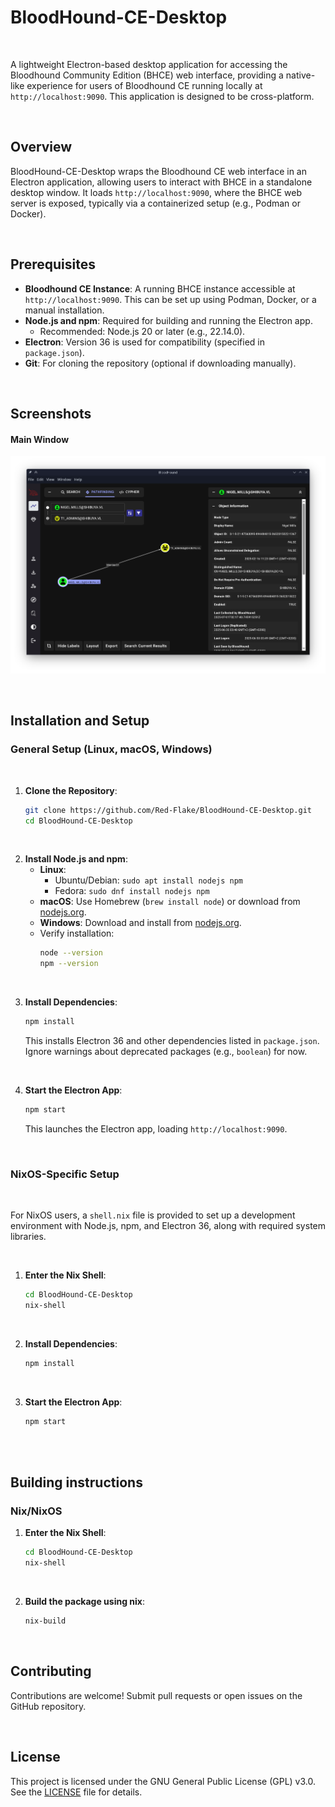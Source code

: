 # BloodHound-CE-Desktop

<br>

A lightweight Electron-based desktop application for accessing the Bloodhound Community Edition (BHCE) web interface, providing a native-like experience for users of Bloodhound CE running locally at `http://localhost:9090`. This application is designed to be cross-platform.

<br>

## Overview

BloodHound-CE-Desktop wraps the Bloodhound CE web interface in an Electron application, allowing users to interact with BHCE in a standalone desktop window. It loads `http://localhost:9090`, where the BHCE web server is exposed, typically via a containerized setup (e.g., Podman or Docker).

<br>

## Prerequisites

- **Bloodhound CE Instance**: A running BHCE instance accessible at `http://localhost:9090`. This can be set up using Podman, Docker, or a manual installation.
- **Node.js and npm**: Required for building and running the Electron app.
  - Recommended: Node.js 20 or later (e.g., 22.14.0).
- **Electron**: Version 36 is used for compatibility (specified in `package.json`).
- **Git**: For cloning the repository (optional if downloading manually).

<br>

## Screenshots

#### Main Window
![MainWindow](assets/screenshots/demo.png)

<br>

## Installation and Setup

### General Setup (Linux, macOS, Windows)

<br>

1. **Clone the Repository**:
   ```bash
   git clone https://github.com/Red-Flake/BloodHound-CE-Desktop.git
   cd BloodHound-CE-Desktop
   ```

<br>

2. **Install Node.js and npm**:
   - **Linux**:
     - Ubuntu/Debian: `sudo apt install nodejs npm`
     - Fedora: `sudo dnf install nodejs npm`
   - **macOS**: Use Homebrew (`brew install node`) or download from [nodejs.org](https://nodejs.org).
   - **Windows**: Download and install from [nodejs.org](https://nodejs.org).
   - Verify installation:
     ```bash
     node --version
     npm --version
     ```

<br>

3. **Install Dependencies**:
   ```bash
   npm install
   ```
   This installs Electron 36 and other dependencies listed in `package.json`. Ignore warnings about deprecated packages (e.g., `boolean`) for now.

<br>

4. **Start the Electron App**:
   ```bash
   npm start
   ```
   This launches the Electron app, loading `http://localhost:9090`.

<br>

### NixOS-Specific Setup

<br>

For NixOS users, a `shell.nix` file is provided to set up a development environment with Node.js, npm, and Electron 36, along with required system libraries.

<br>

1. **Enter the Nix Shell**:
   ```bash
   cd BloodHound-CE-Desktop
   nix-shell
   ```

<br>

2. **Install Dependencies**:
   ```bash
   npm install
   ```

<br>

3. **Start the Electron App**:
   ```bash
   npm start
   ```

<br>

<br>

## Building instructions

### Nix/NixOS

1. **Enter the Nix Shell**:
   ```bash
   cd BloodHound-CE-Desktop
   nix-shell
   ```

<br>

2. **Build the package using nix**:
   ```bash
   nix-build
   ```

<br>

## Contributing

Contributions are welcome! Submit pull requests or open issues on the GitHub repository.

<br>

## License

This project is licensed under the GNU General Public License (GPL) v3.0. See the [LICENSE](LICENSE) file for details.
